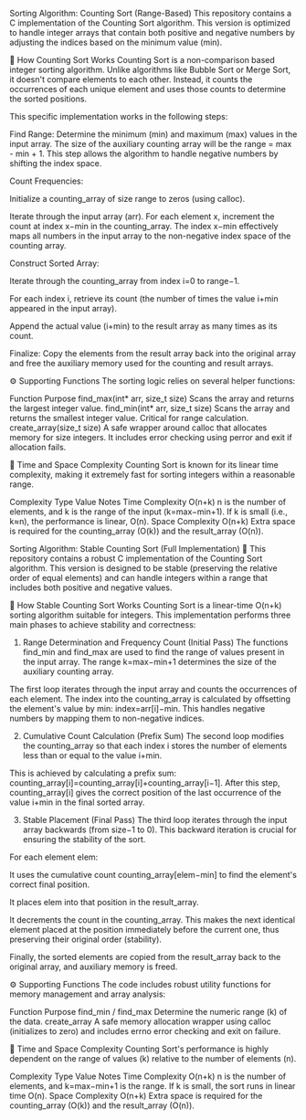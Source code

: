 Sorting Algorithm: Counting Sort (Range-Based)
This repository contains a C implementation of the Counting Sort algorithm. This version is optimized to handle integer arrays that contain both positive and negative numbers by adjusting the indices based on the minimum value (min).

🧠 How Counting Sort Works
Counting Sort is a non-comparison based integer sorting algorithm. Unlike algorithms like Bubble Sort or Merge Sort, it doesn't compare elements to each other. Instead, it counts the occurrences of each unique element and uses those counts to determine the sorted positions.

This specific implementation works in the following steps:

Find Range: Determine the minimum (min) and maximum (max) values in the input array. The size of the auxiliary counting array will be the range = max - min + 1. This step allows the algorithm to handle negative numbers by shifting the index space.

Count Frequencies:

Initialize a counting_array of size range to zeros (using calloc).

Iterate through the input array (arr). For each element x, increment the count at index x−min in the counting_array. The index x−min effectively maps all numbers in the input array to the non-negative index space of the counting array.

Construct Sorted Array:

Iterate through the counting_array from index i=0 to range−1.

For each index i, retrieve its count (the number of times the value i+min appeared in the input array).

Append the actual value (i+min) to the result array as many times as its count.

Finalize: Copy the elements from the result array back into the original array and free the auxiliary memory used for the counting and result arrays.

⚙️ Supporting Functions
The sorting logic relies on several helper functions:

Function	Purpose
find_max(int* arr, size_t size)	Scans the array and returns the largest integer value.
find_min(int* arr, size_t size)	Scans the array and returns the smallest integer value. Critical for range calculation.
create_array(size_t size)	A safe wrapper around calloc that allocates memory for size integers. It includes error checking using perror and exit if allocation fails.

🚀 Time and Space Complexity
Counting Sort is known for its linear time complexity, making it extremely fast for sorting integers within a reasonable range.

Complexity Type	Value	Notes
Time Complexity	O(n+k)	n is the number of elements, and k is the range of the input (k=max−min+1). If k is small (i.e., k≈n), the performance is linear, O(n).
Space Complexity	O(n+k)	Extra space is required for the counting_array (O(k)) and the result_array (O(n)).


Sorting Algorithm: Stable Counting Sort (Full Implementation) 🚀
This repository contains a robust C implementation of the Counting Sort algorithm. This version is designed to be stable (preserving the relative order of equal elements) and can handle integers within a range that includes both positive and negative values.

🧠 How Stable Counting Sort Works
Counting Sort is a linear-time O(n+k) sorting algorithm suitable for integers. This implementation performs three main phases to achieve stability and correctness:

1. Range Determination and Frequency Count (Initial Pass)
The functions find_min and find_max are used to find the range of values present in the input array. The range k=max−min+1 determines the size of the auxiliary counting array.

The first loop iterates through the input array and counts the occurrences of each element. The index into the counting_array is calculated by offsetting the element's value by min: index=arr[i]−min. This handles negative numbers by mapping them to non-negative indices.

2. Cumulative Count Calculation (Prefix Sum)
The second loop modifies the counting_array so that each index i stores the number of elements less than or equal to the value i+min.

This is achieved by calculating a prefix sum: counting_array[i]=counting_array[i]+counting_array[i−1]. After this step, counting_array[i] gives the correct position of the last occurrence of the value i+min in the final sorted array.

3. Stable Placement (Final Pass)
The third loop iterates through the input array backwards (from size−1 to 0). This backward iteration is crucial for ensuring the stability of the sort.

For each element elem:

It uses the cumulative count counting_array[elem−min] to find the element's correct final position.

It places elem into that position in the result_array.

It decrements the count in the counting_array. This makes the next identical element placed at the position immediately before the current one, thus preserving their original order (stability).

Finally, the sorted elements are copied from the result_array back to the original array, and auxiliary memory is freed.

⚙️ Supporting Functions
The code includes robust utility functions for memory management and array analysis:

Function	Purpose
find_min / find_max	Determine the numeric range (k) of the data.
create_array	A safe memory allocation wrapper using calloc (initializes to zero) and includes errno error checking and exit on failure.

🚀 Time and Space Complexity
Counting Sort's performance is highly dependent on the range of values (k) relative to the number of elements (n).

Complexity Type	Value	Notes
Time Complexity	O(n+k)	n is the number of elements, and k=max−min+1 is the range. If k is small, the sort runs in linear time O(n).
Space Complexity	O(n+k)	Extra space is required for the counting_array (O(k)) and the result_array (O(n)).
